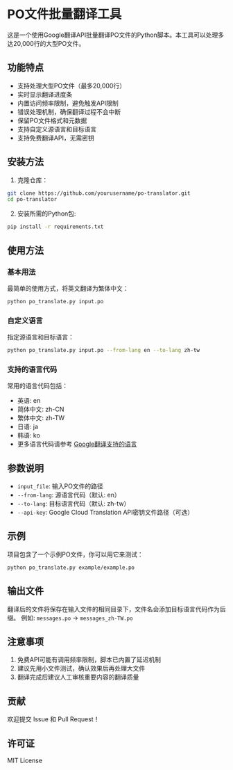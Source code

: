 # PO文件批量翻译工具

这是一个使用Google翻译API批量翻译PO文件的Python脚本。本工具可以处理多达20,000行的大型PO文件。

## 功能特点

- 支持处理大型PO文件（最多20,000行）
- 实时显示翻译进度条
- 内置访问频率限制，避免触发API限制
- 错误处理机制，确保翻译过程不会中断
- 保留PO文件格式和元数据
- 支持自定义源语言和目标语言
- 支持免费翻译API，无需密钥

## 安装方法

1. 克隆仓库：
```bash
git clone https://github.com/yourusername/po-translator.git
cd po-translator
```

2. 安装所需的Python包:
```bash
pip install -r requirements.txt
```

## 使用方法

### 基本用法
最简单的使用方式，将英文翻译为繁体中文：
```bash
python po_translate.py input.po
```

### 自定义语言
指定源语言和目标语言：
```bash
python po_translate.py input.po --from-lang en --to-lang zh-tw
```

### 支持的语言代码
常用的语言代码包括：
- 英语: en
- 简体中文: zh-CN
- 繁体中文: zh-TW
- 日语: ja
- 韩语: ko
- 更多语言代码请参考 [Google翻译支持的语言](https://cloud.google.com/translate/docs/languages)

## 参数说明

- `input_file`: 输入PO文件的路径
- `--from-lang`: 源语言代码（默认: en）
- `--to-lang`: 目标语言代码（默认: zh-tw）
- `--api-key`: Google Cloud Translation API密钥文件路径（可选）

## 示例

项目包含了一个示例PO文件，你可以用它来测试：
```bash
python po_translate.py example/example.po
```

## 输出文件

翻译后的文件将保存在输入文件的相同目录下，文件名会添加目标语言代码作为后缀。
例如: `messages.po` → `messages_zh-TW.po`

## 注意事项

1. 免费API可能有调用频率限制，脚本已内置了延迟机制
2. 建议先用小文件测试，确认效果后再处理大文件
3. 翻译完成后建议人工审核重要内容的翻译质量

## 贡献

欢迎提交 Issue 和 Pull Request！

## 许可证

MIT License
